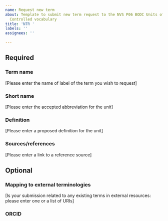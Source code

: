 ```yaml
---
name: Request new term
about: Template to submit new term request to the NVS P06 BODC Units of Measurement
  Controlled vocabulary
title: 'NTR '
labels: ''
assignees: ''

---
```


## Required
### Term name
[Please enter the name of label of the term you wish to request]
### Short name
[Please enter the accepted abbreviation for the unit]
### Definition
[Please enter a proposed definition for the unit] 
### Sources/references
[Please enter a link to a reference source]

## Optional
### Mapping to external terminologies
[Is your submission related to any existing terms in external resources: please enter one or a list of URIs]
### ORCID
